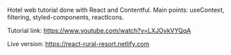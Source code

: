 Hotel web tutorial done with React and Contentful. 
Main points: useContext, filtering, styled-components, reactIcons.

Tutorial link: https://www.youtube.com/watch?v=LXJOvkVYQqA

Live version: https://react-rural-resort.netlify.com
